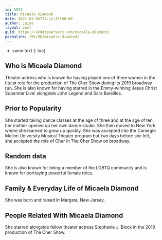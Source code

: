 ```yaml
---
id: 5972
title: Micaela Diamond
date: 2021-04-06T23:12:47+00:00
author: Laima
layout: post
guid: https://ukdataservers.com/micaela-diamond/
permalink: /04/06/micaela-diamond/
---
```


* some text
{: toc}


## Who is Micaela Diamond
                  
                  
                  
Theatre actress who is known for having played one of three women in the titular role for the production of The Cher Show during its 2019 broadway run. She is also known for having starred in the Emmy-winning Jesus Christ Superstar Live! alongside John Legend and Sara Bareilles. 
                  
              
            
              
            
                
                
                
## Prior to Popularity
                  
                  
                  
She started taking dance classes at the age of three and at the age of ten, her mother opened up her own dance studio. She then moved to New York where she learned to grow up quickly. She was accepted into the Carnegie Mellon University Musical Theater program but two days before she left, she accepted the role of Cher in The Cher Show on broadway. 
                  
              
            
              
            
                
                
                
## Random data
                  
                  
                  
She is also known for being a member of the LGBTQ community and is known for portraying powerful female roles. 
                  
              
            
              
            
                
                
                
## Family & Everyday Life of Micaela Diamond
                  
                  
                  
She was born and raised in Margate, New Jersey. 
                  
              
            
              
            
                
                
                
## People Related With Micaela Diamond
                  
                  
                  
She starred alongside fellow theater actress Stephanie J. Block in the 2019 production of The Cher Show. 
                  
              
            
              
            
                
              
            
              
              
            
            
              
            
          
          
          